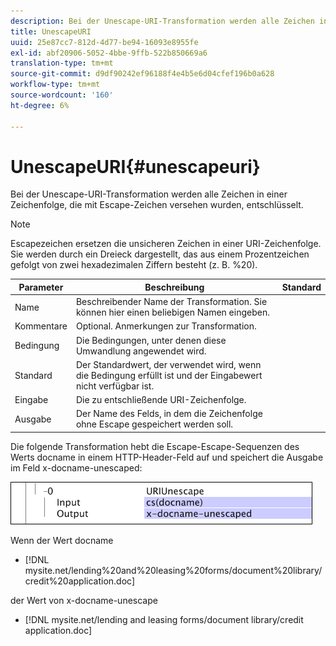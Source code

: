 ```yaml
---
description: Bei der Unescape-URI-Transformation werden alle Zeichen in einer Zeichenfolge, die mit Escape-Zeichen versehen wurden, entschlüsselt.
title: UnescapeURI
uuid: 25e87cc7-812d-4d77-be94-16093e8955fe
exl-id: abf20906-5052-4bbe-9ffb-522b850669a6
translation-type: tm+mt
source-git-commit: d9df90242ef96188f4e4b5e6d04cfef196b0a628
workflow-type: tm+mt
source-wordcount: '160'
ht-degree: 6%

---
```


# UnescapeURI{#unescapeuri}

Bei der Unescape-URI-Transformation werden alle Zeichen in einer Zeichenfolge, die mit Escape-Zeichen versehen wurden, entschlüsselt.

>[!NOTE]
>
>Escapezeichen ersetzen die unsicheren Zeichen in einer URI-Zeichenfolge. Sie werden durch ein Dreieck dargestellt, das aus einem Prozentzeichen gefolgt von zwei hexadezimalen Ziffern besteht (z. B. %20).

| Parameter | Beschreibung | Standard |
|---|---|---|
| Name | Beschreibender Name der Transformation. Sie können hier einen beliebigen Namen eingeben. |  |
| Kommentare | Optional. Anmerkungen zur Transformation. |  |
| Bedingung | Die Bedingungen, unter denen diese Umwandlung angewendet wird. |  |
| Standard | Der Standardwert, der verwendet wird, wenn die Bedingung erfüllt ist und der Eingabewert nicht verfügbar ist. |  |
| Eingabe | Die zu entschließende URI-Zeichenfolge. |  |
| Ausgabe | Der Name des Felds, in dem die Zeichenfolge ohne Escape gespeichert werden soll. |  |

Die folgende Transformation hebt die Escape-Escape-Sequenzen des Werts docname in einem HTTP-Header-Feld auf und speichert die Ausgabe im Feld x-docname-unescaped:

![](assets/cfg_TransformationType_UnescapeURI.png)

Wenn der Wert docname

* [!DNL mysite.net/lending%20and%20leasing%20forms/document%20library/credit%20application.doc]

der Wert von x-docname-unescape

* [!DNL mysite.net/lending and leasing forms/document library/credit application.doc]
